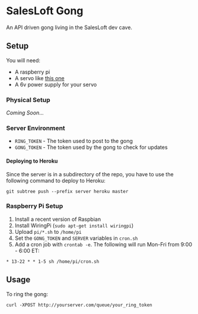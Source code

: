 SalesLoft Gong
==============

An API driven gong living in the SalesLoft dev cave.

## Setup

You will need:

* A raspberry pi
* A servo like [this one](http://www.amazon.com/SMAKN%C2%AE-MG996R-Digital-Torque-Helicopter/dp/B00MCHLBIY)
* A 6v power supply for your servo

### Physical Setup

*Coming Soon...*

### Server Environment

* `RING_TOKEN` - The token used to post to the gong
* `GONG_TOKEN` - The token used by the gong to check for updates

#### Deploying to Heroku

Since the server is in a subdirectory of the repo, you have to use the following command to deploy to Heroku:

```
git subtree push --prefix server heroku master
```

### Raspberry Pi Setup

1. Install a recent version of Raspbian
2. Install WiringPi (`sudo apt-get install wiringpi`)
3. Upload `pi/*.sh` to `/home/pi`
4. Set the `GONG_TOKEN` and `SERVER` variables in `cron.sh`
5. Add a cron job with `crontab -e`. The following will run Mon-Fri from 9:00 - 6:00 ET:

```
* 13-22 * * 1-5 sh /home/pi/cron.sh
```

## Usage

To ring the gong:

```
curl -XPOST http://yourserver.com/queue/your_ring_token
```

